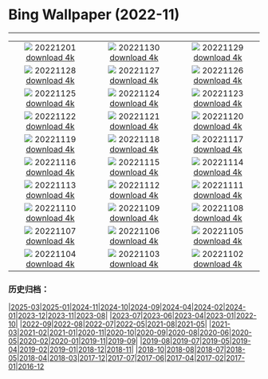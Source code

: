 # Bing Wallpaper (2022-11)
**************
| | | |
| :----: | :----: | :----: |
| ![](https://www.bing.com/th?id=OHR.AntarcticaDay_DE-DE7006023135_1920x1080.jpg) 20221201 [download 4k](https://www.bing.com/th?id=OHR.AntarcticaDay_DE-DE7006023135_UHD.jpg) | ![](https://www.bing.com/th?id=OHR.RovinjCroatia_DE-DE6853361778_1920x1080.jpg) 20221130 [download 4k](https://www.bing.com/th?id=OHR.RovinjCroatia_DE-DE6853361778_UHD.jpg) | ![](https://www.bing.com/th?id=OHR.AschauChiemgau_DE-DE6716018830_1920x1080.jpg) 20221129 [download 4k](https://www.bing.com/th?id=OHR.AschauChiemgau_DE-DE6716018830_UHD.jpg) |
| ![](https://www.bing.com/th?id=OHR.RedPlanetDay_DE-DE6545623622_1920x1080.jpg) 20221128 [download 4k](https://www.bing.com/th?id=OHR.RedPlanetDay_DE-DE6545623622_UHD.jpg) | ![](https://www.bing.com/th?id=OHR.Cecropia_DE-DE6397457902_1920x1080.jpg) 20221127 [download 4k](https://www.bing.com/th?id=OHR.Cecropia_DE-DE6397457902_UHD.jpg) | ![](https://www.bing.com/th?id=OHR.OliveTreeDay_DE-DE6100270933_1920x1080.jpg) 20221126 [download 4k](https://www.bing.com/th?id=OHR.OliveTreeDay_DE-DE6100270933_UHD.jpg) |
| ![](https://www.bing.com/th?id=OHR.TurenneSunrise_DE-DE5722564700_1920x1080.jpg) 20221125 [download 4k](https://www.bing.com/th?id=OHR.TurenneSunrise_DE-DE5722564700_UHD.jpg) | ![](https://www.bing.com/th?id=OHR.WeihnachtsmarktFrauenkirche_DE-DE5434525461_1920x1080.jpg) 20221124 [download 4k](https://www.bing.com/th?id=OHR.WeihnachtsmarktFrauenkirche_DE-DE5434525461_UHD.jpg) | ![](https://www.bing.com/th?id=OHR.HelianthusAnnuus_DE-DE4809686194_1920x1080.jpg) 20221123 [download 4k](https://www.bing.com/th?id=OHR.HelianthusAnnuus_DE-DE4809686194_UHD.jpg) |
| ![](https://www.bing.com/th?id=OHR.Waterleidingduinen_DE-DE4558684615_1920x1080.jpg) 20221122 [download 4k](https://www.bing.com/th?id=OHR.Waterleidingduinen_DE-DE4558684615_UHD.jpg) | ![](https://www.bing.com/th?id=OHR.FIFA2022_DE-DE4407857199_1920x1080.jpg) 20221121 [download 4k](https://www.bing.com/th?id=OHR.FIFA2022_DE-DE4407857199_UHD.jpg) | ![](https://www.bing.com/th?id=OHR.LandartPainting_DE-DE4147262735_1920x1080.jpg) 20221120 [download 4k](https://www.bing.com/th?id=OHR.LandartPainting_DE-DE4147262735_UHD.jpg) |
| ![](https://www.bing.com/th?id=OHR.ZNPVR_DE-DE4002735203_1920x1080.jpg) 20221119 [download 4k](https://www.bing.com/th?id=OHR.ZNPVR_DE-DE4002735203_UHD.jpg) | ![](https://www.bing.com/th?id=OHR.IslamicArt_DE-DE3832982768_1920x1080.jpg) 20221118 [download 4k](https://www.bing.com/th?id=OHR.IslamicArt_DE-DE3832982768_UHD.jpg) | ![](https://www.bing.com/th?id=OHR.McKenzieRiverTrail_DE-DE7823678540_1920x1080.jpg) 20221117 [download 4k](https://www.bing.com/th?id=OHR.McKenzieRiverTrail_DE-DE7823678540_UHD.jpg) |
| ![](https://www.bing.com/th?id=OHR.Unesco50_DE-DE7652061087_1920x1080.jpg) 20221116 [download 4k](https://www.bing.com/th?id=OHR.Unesco50_DE-DE7652061087_UHD.jpg) | ![](https://www.bing.com/th?id=OHR.HedgehogNest_DE-DE7501309062_1920x1080.jpg) 20221115 [download 4k](https://www.bing.com/th?id=OHR.HedgehogNest_DE-DE7501309062_UHD.jpg) | ![](https://www.bing.com/th?id=OHR.IsarwinkelSylvenstein_DE-DE5855301818_1920x1080.jpg) 20221114 [download 4k](https://www.bing.com/th?id=OHR.IsarwinkelSylvenstein_DE-DE5855301818_UHD.jpg) |
| ![](https://www.bing.com/th?id=OHR.SanGiovanni_DE-DE7351494423_1920x1080.jpg) 20221113 [download 4k](https://www.bing.com/th?id=OHR.SanGiovanni_DE-DE7351494423_UHD.jpg) | ![](https://www.bing.com/th?id=OHR.HainesEagle_DE-DE7189622453_1920x1080.jpg) 20221112 [download 4k](https://www.bing.com/th?id=OHR.HainesEagle_DE-DE7189622453_UHD.jpg) | ![](https://www.bing.com/th?id=OHR.MountAbu_DE-DE7025213004_1920x1080.jpg) 20221111 [download 4k](https://www.bing.com/th?id=OHR.MountAbu_DE-DE7025213004_UHD.jpg) |
| ![](https://www.bing.com/th?id=OHR.BadLightning_DE-DE6552304383_1920x1080.jpg) 20221110 [download 4k](https://www.bing.com/th?id=OHR.BadLightning_DE-DE6552304383_UHD.jpg) | ![](https://www.bing.com/th?id=OHR.RosenMauer_DE-DE5571562915_1920x1080.jpg) 20221109 [download 4k](https://www.bing.com/th?id=OHR.RosenMauer_DE-DE5571562915_UHD.jpg) | ![](https://www.bing.com/th?id=OHR.YiPeng_DE-DE5545632427_1920x1080.jpg) 20221108 [download 4k](https://www.bing.com/th?id=OHR.YiPeng_DE-DE5545632427_UHD.jpg) |
| ![](https://www.bing.com/th?id=OHR.CrestedButteEclispe_DE-DE5140627772_1920x1080.jpg) 20221107 [download 4k](https://www.bing.com/th?id=OHR.CrestedButteEclispe_DE-DE5140627772_UHD.jpg) | ![](https://www.bing.com/th?id=OHR.MarathonSunday_DE-DE5010264422_1920x1080.jpg) 20221106 [download 4k](https://www.bing.com/th?id=OHR.MarathonSunday_DE-DE5010264422_UHD.jpg) | ![](https://www.bing.com/th?id=OHR.Trossachs_DE-DE4865527631_1920x1080.jpg) 20221105 [download 4k](https://www.bing.com/th?id=OHR.Trossachs_DE-DE4865527631_UHD.jpg) |
| ![](https://www.bing.com/th?id=OHR.Deities_DE-DE4699314120_1920x1080.jpg) 20221104 [download 4k](https://www.bing.com/th?id=OHR.Deities_DE-DE4699314120_UHD.jpg) | ![](https://www.bing.com/th?id=OHR.AmboseliBioshere_DE-DE6294150425_1920x1080.jpg) 20221103 [download 4k](https://www.bing.com/th?id=OHR.AmboseliBioshere_DE-DE6294150425_UHD.jpg) | ![](https://www.bing.com/th?id=OHR.BridgeofSighs_DE-DE1060202609_1920x1080.jpg) 20221102 [download 4k](https://www.bing.com/th?id=OHR.BridgeofSighs_DE-DE1060202609_UHD.jpg) |

### 历史归档：

|[2025-03](bing/2025-03/2025-03.md)|[2025-01](bing/2025-01/2025-01.md)|[2024-11](bing/2024-11/2024-11.md)|[2024-10](bing/2024-10/2024-10.md)|[2024-09](bing/2024-09/2024-09.md)|[2024-04](bing/2024-04/2024-04.md)|[2024-02](bing/2024-02/2024-02.md)|[2024-01](bing/2024-01/2024-01.md)|[2023-12](bing/2023-12/2023-12.md)|[2023-11](bing/2023-11/2023-11.md)|[2023-08](bing/2023-08/2023-08.md)|
|[2023-07](bing/2023-07/2023-07.md)|[2023-06](bing/2023-06/2023-06.md)|[2023-04](bing/2023-04/2023-04.md)|[2023-01](bing/2023-01/2023-01.md)|[2022-10](bing/2022-10/2022-10.md)|
|[2022-09](bing/2022-09/2022-09.md)|[2022-08](bing/2022-08/2022-08.md)|[2022-07](bing/2022-07/2022-07.md)|[2022-05](bing/2022-05/2022-05.md)|[2021-08](bing/2021-08/2021-08.md)|[2021-05](bing/2021-05/2021-05.md)|
|[2021-03](bing/2021-03/2021-03.md)|[2021-02](bing/2021-02/2021-02.md)|[2021-01](bing/2021-01/2021-01.md)|[2020-11](bing/2020-11/2020-11.md)|[2020-10](bing/2020-10/2020-10.md)|[2020-09](bing/2020-09/2020-09.md)|[2020-08](bing/2020-08/2020-08.md)|[2020-06](bing/2020-06/2020-06.md)|[2020-05](bing/2020-05/2020-05.md)|[2020-02](bing/2020-02/2020-02.md)|[2020-01](bing/2020-01/2020-01.md)|[2019-11](bing/2019-11/2019-11.md)|[2019-09](bing/2019-09/2019-09.md)|
|[2019-08](bing/2019-08/2019-08.md)|[2019-07](bing/2019-07/2019-07.md)|[2019-05](bing/2019-05/2019-05.md)|[2019-04](bing/2019-04/2019-04.md)|[2019-02](bing/2019-02/2019-02.md)|[2019-01](bing/2019-01/2019-01.md)|[2018-12](bing/2018-12/2018-12.md)|[2018-11](bing/2018-11/2018-11.md)|
|[2018-10](bing/2018-10/2018-10.md)|[2018-08](bing/2018-08/2018-08.md)|[2018-07](bing/2018-07/2018-07.md)|[2018-05](bing/2018-05/2018-05.md)|[2018-04](bing/2018-04/2018-04.md)|[2018-03](bing/2018-03/2018-03.md)|[2017-12](bing/2017-12/2017-12.md)|[2017-07](bing/2017-07/2017-07.md)|[2017-06](bing/2017-06/2017-06.md)|[2017-04](bing/2017-04/2017-04.md)|[2017-02](bing/2017-02/2017-02.md)|[2017-01](bing/2017-01/2017-01.md)|[2016-12](bing/2016-12/2016-12.md)
